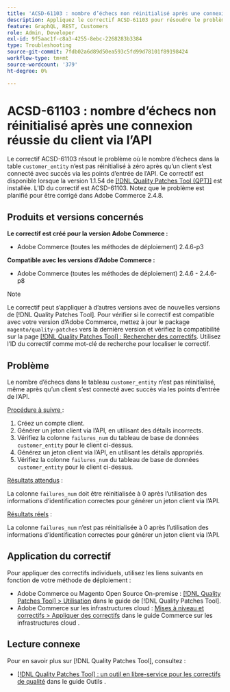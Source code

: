 ```yaml
---
title: 'ACSD-61103 : nombre d’échecs non réinitialisé après une connexion réussie du client via l’API'
description: Appliquez le correctif ACSD-61103 pour résoudre le problème d’Adobe Commerce où le nombre d’échecs dans la table « customer_entity » n’est pas réinitialisé à zéro après qu’un client s’est connecté avec succès via les points d’entrée de l’API.
feature: GraphQL, REST, Customers
role: Admin, Developer
exl-id: 9f5aac1f-c8a3-4255-8ebc-2268283b3384
type: Troubleshooting
source-git-commit: 7fdb02a6d89d50ea593c5fd99d78101f89198424
workflow-type: tm+mt
source-wordcount: '379'
ht-degree: 0%

---
```


# ACSD-61103 : nombre d’échecs non réinitialisé après une connexion réussie du client via l’API

Le correctif ACSD-61103 résout le problème où le nombre d’échecs dans la table `customer_entity` n’est pas réinitialisé à zéro après qu’un client s’est connecté avec succès via les points d’entrée de l’API. Ce correctif est disponible lorsque la version 1.1.54 de [[!DNL Quality Patches Tool (QPT)]](/help/tools/quality-patches-tool/quality-patches-tool-to-self-serve-quality-patches.md) est installée. L’ID du correctif est ACSD-61103. Notez que le problème est planifié pour être corrigé dans Adobe Commerce 2.4.8.

## Produits et versions concernés

**Le correctif est créé pour la version Adobe Commerce :**

* Adobe Commerce (toutes les méthodes de déploiement) 2.4.6-p3

**Compatible avec les versions d’Adobe Commerce :**

* Adobe Commerce (toutes les méthodes de déploiement) 2.4.6 - 2.4.6-p8

>[!NOTE]
>
>Le correctif peut s’appliquer à d’autres versions avec de nouvelles versions de [!DNL Quality Patches Tool]. Pour vérifier si le correctif est compatible avec votre version d’Adobe Commerce, mettez à jour le package `magento/quality-patches` vers la dernière version et vérifiez la compatibilité sur la page [[!DNL Quality Patches Tool] : Rechercher des correctifs](https://experienceleague.adobe.com/tools/commerce-quality-patches/index.html). Utilisez l’ID du correctif comme mot-clé de recherche pour localiser le correctif.

## Problème

Le nombre d’échecs dans le tableau `customer_entity` n’est pas réinitialisé, même après qu’un client s’est connecté avec succès via les points d’entrée de l’API.

<u>Procédure à suivre </u> :

1. Créez un compte client.
1. Générer un jeton client via l’API, en utilisant des détails incorrects.
1. Vérifiez la colonne `failures_num` du tableau de base de données `customer_entity` pour le client ci-dessus.
1. Générez un jeton client via l’API, en utilisant les détails appropriés.
1. Vérifiez la colonne `failures_num` du tableau de base de données `customer_entity` pour le client ci-dessus.

<u>Résultats attendus</u> :

La colonne `failures_num` doit être réinitialisée à 0 après l’utilisation des informations d’identification correctes pour générer un jeton client via l’API.

<u>Résultats réels</u> :

La colonne `failures_num` n’est pas réinitialisée à 0 après l’utilisation des informations d’identification correctes pour générer un jeton client via l’API.

## Application du correctif

Pour appliquer des correctifs individuels, utilisez les liens suivants en fonction de votre méthode de déploiement :

* Adobe Commerce ou Magento Open Source On-premise : [[!DNL Quality Patches Tool] > Utilisation](/help/tools/quality-patches-tool/usage.md) dans le guide de [!DNL Quality Patches Tool].
* Adobe Commerce sur les infrastructures cloud : [Mises à niveau et correctifs > Appliquer des correctifs](https://experienceleague.adobe.com/docs/commerce-cloud-service/user-guide/develop/upgrade/apply-patches.html) dans le guide Commerce sur les infrastructures cloud .

## Lecture connexe

Pour en savoir plus sur [!DNL Quality Patches Tool], consultez :

* [[!DNL Quality Patches Tool] : un outil en libre-service pour les correctifs de qualité](/help/tools/quality-patches-tool/quality-patches-tool-to-self-serve-quality-patches.md) dans le guide Outils .
